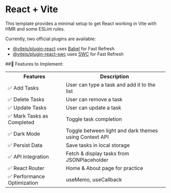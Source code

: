 # React + Vite

This template provides a minimal setup to get React working in Vite with HMR and some ESLint rules.

Currently, two official plugins are available:

- [@vitejs/plugin-react](https://github.com/vitejs/vite-plugin-react/blob/main/packages/plugin-react/README.md) uses [Babel](https://babeljs.io/) for Fast Refresh
- [@vitejs/plugin-react-swc](https://github.com/vitejs/vite-plugin-react-swc) uses [SWC](https://swc.rs/) for Fast Refresh


<!-- Plan the Todo list App (Tasks & Features) -->
##📝 Features to Implement:
<table>
    <tr> 
        <th> Features </th>
        <th> Description</th>
    </tr>
    <tr> 
        <td> ✅ Add Tasks </td>
        <td> User can type a task and add it to the list</td>
    </tr>
    <tr>
        <td> ✅ Delete Tasks</td>
        <td> User can remove a task</td>
    </tr>
        <td> ✅ Update Tasks</td>
        <td> User can update a task</td>
    </tr>
    <tr>
        <td> ✅ Mark Tasks as Completed</td>
        <td> Toggle task completion</td>
    </tr>
    <tr>
        <td> ✅ Dark Mode</td>
        <td> Toggle between light and dark themes using Context API</td>
    </tr>
    <tr>
        <td> ✅ Persist Data</td>
        <td> Save tasks in local storage</td>
    </tr>
    <tr>
        <td> ✅ API Integration</td>
        <td> Fetch & display tasks from JSONPlaceholder</td>
    </tr>
    <tr>
        <td> ✅ React Router</td>
        <td> Home & About page for practice</td>
    </tr>
    <tr>
        <td> ✅ Performance Optimization</td>
        <td> useMemo, useCallback</td>
    </tr>
</table>

